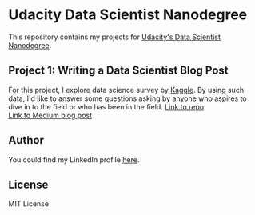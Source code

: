 # Udacity Data Scientist Nanodegree

This repository contains my projects for [Udacity's Data Scientist Nanodegree](https://www.udacity.com/course/data-scientist-nanodegree--nd025).

## Project 1: Writing a Data Scientist Blog Post 
For this project, I explore data science survey by [Kaggle](https://www.kaggle.com/c/kaggle-survey-2020/overview). By using such data, I'd like to answer some questions asking by anyone who aspires to dive in to the field or who has been in the field.
[Link to repo](./Project1)    
[Link to Medium blog post](https://medium.com/swlh/how-data-will-make-you-drink-wine-differently-c59d669831a1)

## Author
You could find my LinkedIn profile [here](https://www.linkedin.com/in/utomorezadwi/).

## License
MIT License